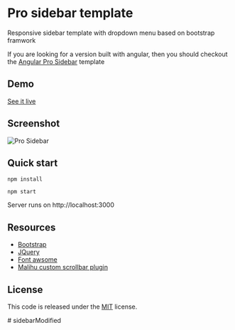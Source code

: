 
 # Pro sidebar template

Responsive sidebar template with dropdown menu based on bootstrap framwork

If you are looking for a version built with angular, then you should checkout the [Angular Pro Sidebar](https://github.com/azouaoui-med/angular-pro-sidebar) template

## Demo

[See it live](https://azouaoui-med.github.io/pro-sidebar-template/src)

## Screenshot

![Pro Sidebar](https://user-images.githubusercontent.com/25878302/57788668-c5fb5400-7737-11e9-91b7-7fd02703774c.png)

## Quick start

```
npm install 

npm start
```

 Server runs on http://localhost:3000

## Resources
*   [Bootstrap](https://getbootstrap.com/)
*   [JQuery](http://jquery.com/)
*   [Font awsome](http://fontawesome.io/)
*   [Malihu custom scrollbar plugin](https://github.com/malihu/malihu-custom-scrollbar-plugin)

## License
This code is released under the [MIT](https://github.com/azouaoui-med/pro-sidebar-template/blob/gh-pages/LICENSE) license.

#   s i d e b a r M o d i f i e d  
 